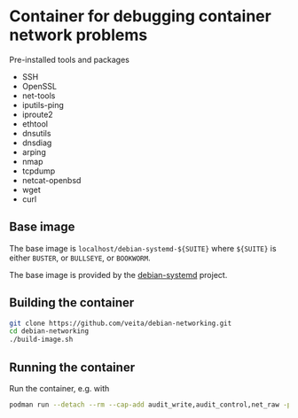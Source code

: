 # Container for debugging container network problems

Pre-installed tools and packages
* SSH
* OpenSSL
* net-tools
* iputils-ping
* iproute2
* ethtool
* dnsutils
* dnsdiag
* arping
* nmap
* tcpdump
* netcat-openbsd
* wget
* curl


## Base image

The base image is `localhost/debian-systemd-${SUITE}` where `${SUITE}` is either `BUSTER`,
or `BULLSEYE`, or `BOOKWORM`.

The base image is provided by the [debian-systemd](https://github.com/veita/debian-systemd)
project.


## Building the container

```bash
git clone https://github.com/veita/debian-networking.git
cd debian-networking
./build-image.sh

```


## Running the container

Run the container, e.g. with

```bash
podman run --detach --rm --cap-add audit_write,audit_control,net_raw -p=10022:22 localhost/debian-networking
```

